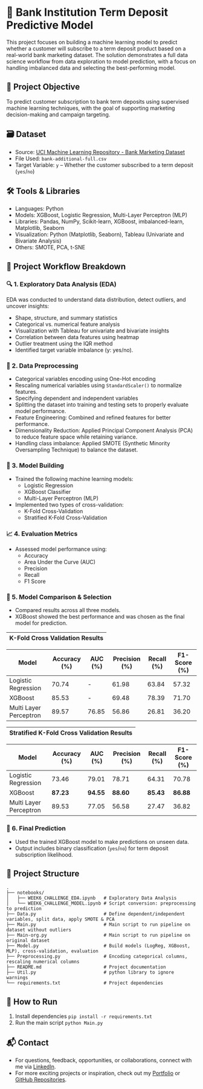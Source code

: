 # 🏦 Bank Institution Term Deposit Predictive Model
This project focuses on building a machine learning model to predict whether a customer will subscribe to a term deposit product based on a real-world bank marketing dataset. The solution demonstrates a full data science workflow from data exploration to model prediction, with a focus on handling imbalanced data and selecting the best-performing model.

## 📌 Project Objective
To predict customer subscription to bank term deposits using supervised machine learning techniques, with the goal of supporting marketing decision-making and campaign targeting.

## 🗃️ Dataset
* Source: [UCI Machine Learning Repository - Bank Marketing Dataset](https://archive.ics.uci.edu/dataset/222/bank+marketing)
* File Used: `bank-additional-full.csv`
* Target Variable: `y` – Whether the customer subscribed to a term deposit (`yes`/`no`)

## 🛠 Tools & Libraries
* Languages: Python
* Models: XGBoost, Logistic Regression, Multi-Layer Perceptron (MLP)
* Libraries: Pandas, NumPy, Scikit-learn, XGBoost, imbalanced-learn, Matplotlib, Seaborn
* Visualization: Python (Matplotlib, Seaborn), Tableau (Univariate and Bivariate Analysis)
* Others: SMOTE, PCA, t-SNE

## 📌 Project Workflow Breakdown

### 🔍 1. Exploratory Data Analysis (EDA)
EDA was conducted to understand data distribution, detect outliers, and uncover insights:
* Shape, structure, and summary statistics
* Categorical vs. numerical feature analysis
* Visualization with Tableau for univariate and bivariate insights
* Correlation between data features using heatmap
* Outlier treatment using the IQR method
* Identified target variable imbalance (y: yes/no).

### 🧼 2. Data Preprocessing
* Categorical variables encoding using One-Hot encoding
* Rescaling numerical variables using `StandardScaler()` to normalize features.
* Specifying dependent and independent variables
* Splitting the dataset into training and testing sets to properly evaluate model performance.
* Feature Engineering: Combined and refined features for better performance.
* Dimensionality Reduction: Applied Principal Component Analysis (PCA) to reduce feature space while retaining variance.
* Handling class imbalance: Applied SMOTE (Synthetic Minority Oversampling Technique) to balance the dataset.

### 🤖 3. Model Building
* Trained the following machine learning models:
  * Logistic Regression
  * XGBoost Classifier
  * Multi-Layer Perceptron (MLP)
* Implemented two types of cross-validation:
  * K-Fold Cross-Validation
  * Stratified K-Fold Cross-Validation
 
### 📈 4. Evaluation Metrics
* Assessed model performance using:
  * Accuracy
  * Area Under the Curve (AUC)
  * Precision
  * Recall
  * F1 Score
 
### 🎯 5. Model Comparison & Selection
* Compared results across all three models.
* XGBoost showed the best performance and was chosen as the final model for prediction.

| K-Fold Cross Validation Results |
|:-------------------------------:|

| Model                   | Accuracy (%) | AUC (%)  | Precision (%) | Recall (%) | F1-Score (%) |
|-------------------------|--------------|----------|---------------|------------|--------------|
| Logistic Regression     | 70.74        |     -    | 61.98         | 63.84      | 57.32        |
| XGBoost                 | 85.53        |     -    | 69.48         | 78.39      | 71.70        |
| Multi Layer Perceptron  | 89.57        | 76.85    | 56.86         | 26.81      | 36.20        |

| Stratified K-Fold Cross Validation Results |
|:------------------------------------------:|

| Model                   | Accuracy (%) | AUC (%)  | Precision (%) | Recall (%) | F1-Score (%) |
|-------------------------|--------------|----------|---------------|------------|--------------|
| Logistic Regression     | 73.46        | 79.01    | 78.71         | 64.31      | 70.78        |
| XGBoost                 | **87.23**    | **94.55**| **88.60**     | **85.43**  | **86.88**    |
| Multi Layer Perceptron  | 89.53        | 77.05    | 56.58         | 27.47      | 36.82        |

### 🔮 6. Final Prediction
* Used the trained XGBoost model to make predictions on unseen data.
* Output includes binary classification (`yes`/`no`) for term deposit subscription likelihood.

## 📁 Project Structure
```
.
├── notebooks/
│   ├── WEEK6_CHALLENGE_EDA.ipynb   # Exploratory Data Analysis
│   └── WEEK6_CHALLENGE_MODEL.ipynb # Script conversion: preprocessing to prediction
├── Data.py                         # Define dependent/independent variables, split data, apply SMOTE & PCA
├── Main.py                         # Main script to run pipeline on dataset without outliers
├── Main-org.py                     # Main script to run pipeline on original dataset
├── Model.py                        # Build models (LogReg, XGBoost, MLP), cross-validation, evaluation
├── Preprocessing.py                # Encoding categorical columns, rescaling numerical columns
├── README.md                       # Project documentation
├── Util.py                         # python library to ignore warnings
└── requirements.txt                # Project dependencies
```

## 📌 How to Run
1. Install dependencies
```pip install -r requirements.txt```
2. Run the main script
```python Main.py```

## 📬 Contact
- For questions, feedback, opportunities, or collaborations, connect with me via [LinkedIn](https://www.linkedin.com/in/glory-odeyemi/).
- For more exciting projects or inspiration, check out my [Portfolio](https://gloryodeyemi.github.io/) or [GitHub Repositories](https://github.com/gloryodeyemi).

